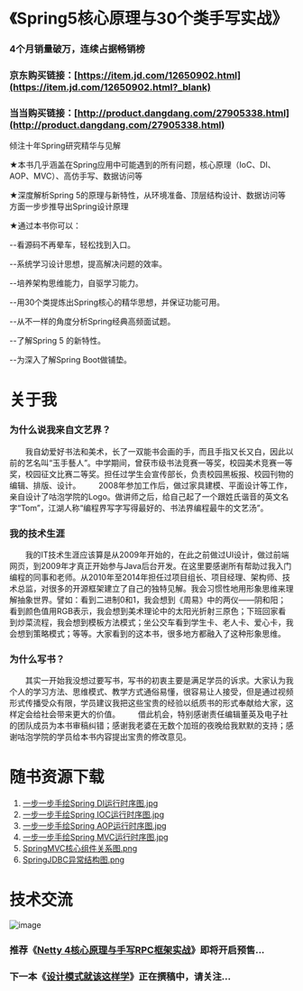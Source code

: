 # 《Spring5核心原理与30个类手写实战》
### 4个月销量破万，连续占据畅销榜

### 京东购买链接：[https://item.jd.com/12650902.html](https://item.jd.com/12650902.html?_blank)

### 当当购买链接：[http://product.dangdang.com/27905338.html](http://product.dangdang.com/27905338.html)

倾注十年Spring研究精华与见解

★本书几乎涵盖在Spring应用中可能遇到的所有问题，核心原理（IoC、DI、AOP、MVC）、高仿手写、数据访问等

★深度解析Spring 5的原理与新特性，从环境准备、顶层结构设计、数据访问等方面一步步推导出Spring设计原理

★通过本书你可以：

--看源码不再晕车，轻松找到入口。

--系统学习设计思想，提高解决问题的效率。

--培养架构思维能力，自驱学习能力。

--用30个类提炼出Spring核心的精华思想，并保证功能可用。

--从不一样的角度分析Spring经典高频面试题。

--了解Spring 5 的新特性。

--为深入了解Spring Boot做铺垫。

# 关于我

### 为什么说我来自文艺界？
　　我自幼爱好书法和美术，长了一双能书会画的手，而且手指又长又白，因此以前的艺名叫“玉手藝人”。中学期间，曾获市级书法竞赛一等奖，校园美术竞赛一等奖，校园征文比赛二等奖。担任过学生会宣传部长，负责校园黑板报、校园刊物的编辑、排版、设计。
　　2008年参加工作后，做过家具建模、平面设计等工作，亲自设计了咕泡学院的Logo。做讲师之后，给自己起了一个跟姓氏谐音的英文名字“Tom”，江湖人称“编程界写字写得最好的、书法界编程最牛的文艺汤”。
### 我的技术生涯
　　我的IT技术生涯应该算是从2009年开始的，在此之前做过UI设计，做过前端网页，到2009年才真正开始参与Java后台开发。在这里要感谢所有帮助过我入门编程的同事和老师。从2010年至2014年担任过项目组长、项目经理、架构师、技术总监，对很多的开源框架建立了自己的独特见解。我会习惯性地用形象思维来理解抽象世界。譬如：看到二进制0和1，我会想到《周易》中的两仪——阴和阳；看到颜色值用RGB表示，我会想到美术理论中的太阳光折射三原色；下班回家看到炒菜流程，我会想到模板方法模式；坐公交车看到学生卡、老人卡、爱心卡，我会想到策略模式；等等。大家看到的这本书，很多地方都融入了这种形象思维。
### 为什么写书？
　　其实一开始我没想过要写书，写书的初衷主要是满足学员的诉求。大家认为我个人的学习方法、思维模式、教学方式通俗易懂，很容易让人接受，但是通过视频形式传播受众有限，学员建议我把这些宝贵的经验以纸质书的形式奉献给大家，这样定会给社会带来更大的价值。
　　借此机会，特别感谢责任编辑董英及电子社的团队成员为本书审稿纠错；感谢我老婆在无数个加班的夜晚给我默默的支持；感谢咕泡学院的学员给本书内容提出宝贵的修改意见。
 
# 随书资源下载

1. [一步一步手绘Spring DI运行时序图.jpg](https://github.com/gupaoedu-tom/resouce/blob/master/spring5/%E4%B8%80%E6%AD%A5%E4%B8%80%E6%AD%A5%E6%89%8B%E7%BB%98Spring%20DI%E8%BF%90%E8%A1%8C%E6%97%B6%E5%BA%8F%E5%9B%BE.jpg)
2. [一步一步手绘Spring IOC运行时序图.jpg](https://github.com/gupaoedu-tom/resouce/blob/master/spring5/%E4%B8%80%E6%AD%A5%E4%B8%80%E6%AD%A5%E6%89%8B%E7%BB%98Spring%20IOC%E8%BF%90%E8%A1%8C%E6%97%B6%E5%BA%8F%E5%9B%BE.jpg)
3. [一步一步手绘Spring AOP运行时序图.jpg](https://github.com/gupaoedu-tom/resouce/blob/master/spring5/%E4%B8%80%E6%AD%A5%E4%B8%80%E6%AD%A5%E6%89%8B%E7%BB%98Spring%20AOP%E8%BF%90%E8%A1%8C%E6%97%B6%E5%BA%8F%E5%9B%BE.jpg)
4. [一步一步手绘Spring MVC运行时序图.jpg](https://github.com/gupaoedu-tom/resouce/blob/master/spring5/%E4%B8%80%E6%AD%A5%E4%B8%80%E6%AD%A5%E6%89%8B%E7%BB%98Spring%20MVC%E8%BF%90%E8%A1%8C%E6%97%B6%E5%BA%8F%E5%9B%BE.jpg)
5. [SpringMVC核心组件关系图.png](https://github.com/gupaoedu-tom/resouce/blob/master/spring5/SpringMVC%E6%A0%B8%E5%BF%83%E7%BB%84%E4%BB%B6%E5%85%B3%E7%B3%BB%E5%9B%BE.png)
6. [SpringJDBC异常结构图.png](https://github.com/gupaoedu-tom/resouce/blob/master/spring5/SpringJDBC%E5%BC%82%E5%B8%B8%E7%BB%93%E6%9E%84%E5%9B%BE.png)
  
  
# 技术交流
![image](https://github.com/gupaoedu-tom/resouce/blob/master/gupaoedu-tom-qrcode.png)

### 推荐《[Netty 4核心原理与手写RPC框架实战](https://github.com/gupaoedu-tom/netty4-samples)》即将开启预售...
### 下一本《[设计模式就该这样学](https://github.com/gupaoedu-tom/design-samples)》正在撰稿中，请关注...

